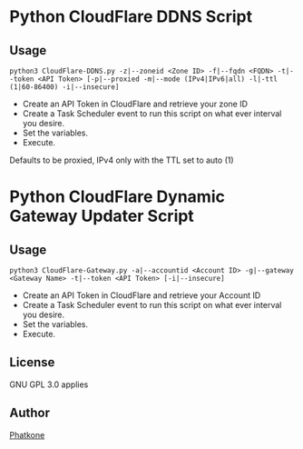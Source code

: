 # Python CloudFlare DDNS Script
## Usage
`python3 CloudFlare-DDNS.py -z|--zoneid <Zone ID> -f|--fqdn <FQDN> -t|--token <API Token> [-p|--proxied -m|--mode (IPv4|IPv6|all) -l|-ttl (1|60-86400) -i|--insecure]`  
 - Create an API Token in CloudFlare and retrieve your zone ID  
 - Create a Task Scheduler event to run this script on what ever interval you desire.  
 - Set the variables.  
 - Execute.  
  
Defaults to be proxied, IPv4 only with the TTL set to auto (1)

# Python CloudFlare Dynamic Gateway Updater Script
## Usage
`python3 CloudFlare-Gateway.py -a|--accountid <Account ID> -g|--gateway <Gateway Name> -t|--token <API Token> [-i|--insecure]`  
 - Create an API Token in CloudFlare and retrieve your Account ID  
 - Create a Task Scheduler event to run this script on what ever interval you desire.  
 - Set the variables.  
 - Execute.  

## License
GNU GPL 3.0 applies
  
## Author 
 [Phatkone](https://github.com/Phatkone)
